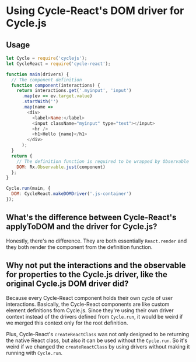 # Using Cycle-React's DOM driver for Cycle.js

## Usage

```js
let Cycle = require('cyclejs');
let CycleReact = require('cycle-react');

function main(drivers) {
  // The component definition
  function component(interactions) {
    return interactions.get('.myinput', 'input')
      .map(ev => ev.target.value)
      .startWith('')
      .map(name =>
        <div>
          <label>Name:</label>
          <input className="myinput" type="text"></input>
          <hr />
          <h1>Hello {name}</h1>
        </div>
      );
  }
  return {
    // The definition function is required to be wrapped by Observable
    DOM: Rx.Observable.just(component)
  };
}

Cycle.run(main, {
  DOM: CycleReact.makeDOMDriver('.js-container')
});
```

## What's the difference between Cycle-React's applyToDOM and the driver for Cycle.js?

Honestly, there's no difference. They are both essentially `React.render` and
they both render the component from the definition function.

## Why not put the interactions and the observable for properties to the Cycle.js driver, like the original Cycle.js DOM driver did?

Because every Cycle-React component holds their own cycle of user interactions.
Basically, the Cycle-React components are like custom element definitions from
Cycle.js. Since they're using their own driver context instead of the drivers
defined from `Cycle.run`, it would be weird if we merged this context only for
the root definition.

Plus, Cycle-React's `createReactClass` was not only designed to be returning the
native React class, but also it can be used without the `Cycle.run`. So it's
weird if we changed the `createReactClass` by using drivers without making it
running with `Cycle.run`.
